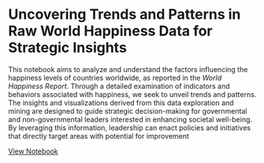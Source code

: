 # Uncovering Trends and Patterns in Raw World Happiness Data for Strategic Insights

This notebook aims to analyze and understand the factors influencing the happiness levels of countries worldwide, as reported in the *World Happiness Report*. Through a detailed examination of indicators and behaviors associated with happiness, we seek to unveil trends and patterns. 
The insights and visualizations derived from this data exploration and mining are designed to guide strategic decision-making for 
governmental and non-governmental leaders interested in enhancing societal well-being. By leveraging this information, leadership 
can enact policies and initiatives that directly target areas with potential for improvement

[View Notebook](https://nbviewer.org/github/OSuwaidi/EDA/blob/main/EDA.ipynb)
